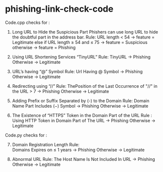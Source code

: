 # phishing-link-check-code

Code.cpp checks for :

1. Long URL to Hide the Suspicious Part
Phishers can use long URL to hide the doubtful part in the address bar.
Rule:
URL length < 54 → feature = Legitimate
else if URL length ≥ 54 and ≤ 75 → feature = Suspicious
otherwise → feature = Phishing

2. Using URL Shortening Services “TinyURL”
Rule: 
TinyURL → Phishing
Otherwise → Legitimate


3. URL’s having “@” Symbol
Rule:
Url Having @ Symbol → Phishing
Otherwise → Legitimate

4. Redirecting using “//”
Rule:
ThePosition of the Last Occurrence of "//" in the URL > 7 → Phishing
Otherwise → Legitimate

5. Adding Prefix or Suffix Separated by (-) to the Domain
Rule:
Domain Name Part Includes (−) Symbol → Phishing
Otherwise → Legitimate

6. The Existence of “HTTPS” Token in the Domain Part of the URL
Rule :
Using HTTP Token in Domain Part of The URL → Phishing
Otherwise → Legitimate



Code.py checks for :

7. Domain Registration Length
Rule:  
Domains Expires on ≤ 1 years → Phishing
Otherwise → Legitimate


8. Abnormal URL
Rule:
The Host Name Is Not Included In URL → Phishing
Otherwise → Legitimate

